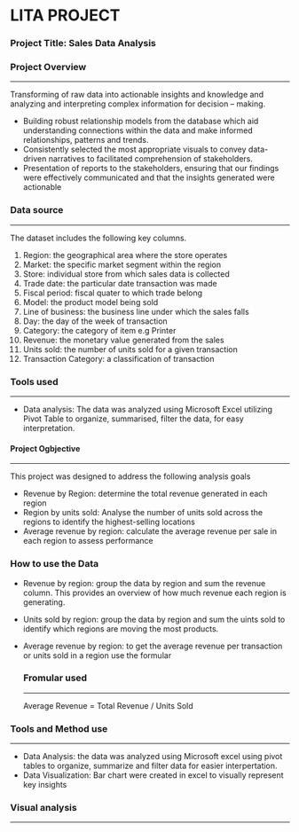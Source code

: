 # LITA PROJECT

### Project Title: Sales Data Analysis

### Project Overview
---

Transforming of raw data into actionable insights and knowledge and analyzing and interpreting complex information for decision – making. 
- Building robust relationship models from the database which aid understanding connections within the data and make informed relationships, patterns and trends. 
- Consistently selected the most appropriate visuals to convey data-driven narratives to facilitated comprehension of stakeholders. 
- Presentation of reports to the stakeholders, ensuring that our findings were effectively communicated and that the insights generated were actionable

### Data source
---
The dataset includes the following key columns.
1. Region: the geographical area where the store operates
2. Market: the specific market segment within the region
3. Store: individual store from which sales data is collected
4. Trade date: the particular date transaction was made
5. Fiscal period: fiscal quater to which trade belong
6. Model: the product model being sold
7. Line of business: the business line under which the sales falls
8. Day: the day of the week of transaction
9. Category: the category of item e.g Printer
10. Revenue: the monetary value generated from the sales
11. Units sold: the number of units sold for a given transaction
12. Transaction Category: a classification of transaction

### Tools used
---
- Data analysis: The data was analyzed using Microsoft Excel utilizing Pivot Table to organize, summarised, filter the data, for easy interpretation.

#### Project Ogbjective
---
This project was designed to address the following analysis goals
- Revenue by Region: determine the total revenue generated in each region
- Region by units sold: Analyse the number of units sold across the regions to identify the highest-selling locations
- Average revenue by region: calculate the average revenue per sale in each region to assess performance

### How to use the Data
- Revenue by region: group the data by region and sum the revenue column. This provides an overview of how much revenue each region is generating.
- Units sold by region: group the data by region and sum the uints sold to identify which regions are moving the most products.
- Average revenue by region: to get the average revenue per transaction or units sold in a region use the formular 

  ### Fromular used
  ---
  Average Revenue = Total Revenue / Units Sold

### Tools and Method use
---
- Data Analysis: the data was analyzed using Microsoft excel using pivot tables to organize, summarize and filter data for easier interpertation.
- Data Visualization: Bar chart were created in excel to visually represent key insights

### Visual analysis
---




